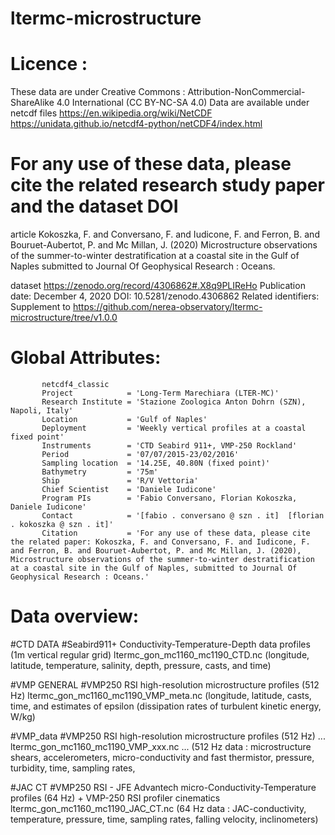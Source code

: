 # ltermc-microstructure

# Licence : 
These data are under Creative Commons : Attribution-NonCommercial-ShareAlike 4.0 International (CC BY-NC-SA 4.0)
Data are available under netcdf files 
https://en.wikipedia.org/wiki/NetCDF
https://unidata.github.io/netcdf4-python/netCDF4/index.html


# For any use of these data, please cite the related research study paper and the dataset DOI 

article
Kokoszka, F. and Conversano, F. and Iudicone, F. and Ferron, B. and Bouruet-Aubertot, P. and Mc Millan, J. (2020)
Microstructure observations of the summer-to-winter destratification at a coastal site in the Gulf of Naples
submitted to Journal Of Geophysical Research : Oceans.

dataset
https://zenodo.org/record/4306862#.X8q9PLIReHo
Publication date:
December 4, 2020
DOI:
10.5281/zenodo.4306862
Related identifiers:
Supplement to
https://github.com/nerea-observatory/ltermc-microstructure/tree/v1.0.0


# Global Attributes:
           netcdf4_classic
           Project            = 'Long-Term Marechiara (LTER-MC)'
           Research Institute = 'Stazione Zoologica Anton Dohrn (SZN), Napoli, Italy'
           Location           = 'Gulf of Naples'
           Deployment         = 'Weekly vertical profiles at a coastal fixed point'
           Instruments        = 'CTD Seabird 911+, VMP-250 Rockland'
           Period             = '07/07/2015-23/02/2016'
           Sampling location  = '14.25E, 40.80N (fixed point)'
           Bathymetry         = '75m'
           Ship               = 'R/V Vettoria'
           Chief Scientist    = 'Daniele Iudicone'
           Program PIs        = 'Fabio Conversano, Florian Kokoszka, Daniele Iudicone'
           Contact            = '[fabio . conversano @ szn . it]  [florian . kokoszka @ szn . it]'
           Citation           = 'For any use of these data, please cite the related paper: Kokoszka, F. and Conversano, F. and Iudicone, F. and Ferron, B. and Bouruet-Aubertot, P. and Mc Millan, J. (2020), Microstructure observations of the summer-to-winter destratification at a coastal site in the Gulf of Naples, submitted to Journal Of Geophysical Research : Oceans.'
      
      
      
# Data overview:

#CTD DATA 
#Seabird911+ Conductivity-Temperature-Depth data profiles (1m vertical regular grid)
ltermc_gon_mc1160_mc1190_CTD.nc
(longitude, latitude, temperature, salinity, depth, pressure, casts, and time)

#VMP GENERAL 
#VMP250 RSI high-resolution microstructure profiles (512 Hz)
ltermc_gon_mc1160_mc1190_VMP_meta.nc
(longitude, latitude, casts, time, and estimates of epsilon (dissipation rates of turbulent kinetic energy, W/kg)

#VMP_data
#VMP250 RSI high-resolution microstructure profiles (512 Hz)
...
ltermc_gon_mc1160_mc1190_VMP_xxx.nc
...
(512 Hz data : microstructure shears, accelerometers, micro-conductivity and fast thermistor, pressure, turbidity, time, sampling rates, 

#JAC CT
#VMP250 RSI - JFE Advantech micro-Conductivity-Temperature profiles (64 Hz) + VMP-250 RSI profiler cinematics
ltermc_gon_mc1160_mc1190_JAC_CT.nc
(64 Hz data : JAC-conductivity, temperature, pressure, time, sampling rates, falling velocity, inclinometers)


           

